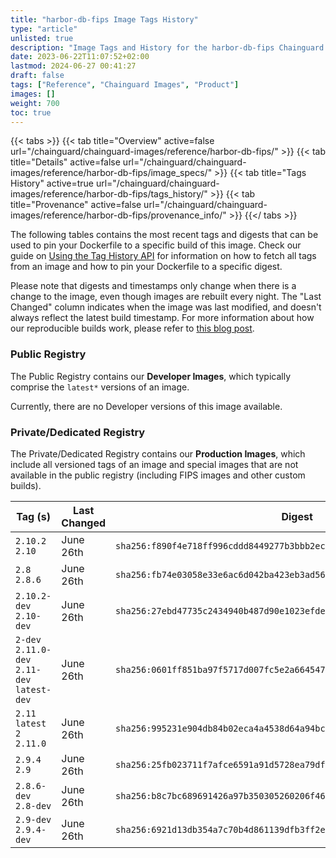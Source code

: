 ```yaml
---
title: "harbor-db-fips Image Tags History"
type: "article"
unlisted: true
description: "Image Tags and History for the harbor-db-fips Chainguard Image"
date: 2023-06-22T11:07:52+02:00
lastmod: 2024-06-27 00:41:27
draft: false
tags: ["Reference", "Chainguard Images", "Product"]
images: []
weight: 700
toc: true
---
```


{{< tabs >}}
{{< tab title="Overview" active=false url="/chainguard/chainguard-images/reference/harbor-db-fips/" >}}
{{< tab title="Details" active=false url="/chainguard/chainguard-images/reference/harbor-db-fips/image_specs/" >}}
{{< tab title="Tags History" active=true url="/chainguard/chainguard-images/reference/harbor-db-fips/tags_history/" >}}
{{< tab title="Provenance" active=false url="/chainguard/chainguard-images/reference/harbor-db-fips/provenance_info/" >}}
{{</ tabs >}}

The following tables contains the most recent tags and digests that can be used to pin your Dockerfile to a specific build of this image. Check our guide on [Using the Tag History API](/chainguard/chainguard-images/using-the-tag-history-api/) for information on how to fetch all tags from an image and how to pin your Dockerfile to a specific digest.

Please note that digests and timestamps only change when there is a change to the image, even though images are rebuilt every night. The "Last Changed" column indicates when the image was last modified, and doesn't always reflect the latest build timestamp. For more information about how our reproducible builds work, please refer to [this blog post](https://www.chainguard.dev/unchained/reproducing-chainguards-reproducible-image-builds).

### Public Registry
The Public Registry contains our **Developer Images**, which typically comprise the `latest*` versions of an image.

Currently, there are no Developer versions of this image available.

### Private/Dedicated Registry
The Private/Dedicated Registry contains our **Production Images**, which include all versioned tags of an image and special images that are not available in the public registry (including FIPS images and other custom builds).

| Tag (s)                                       | Last Changed | Digest                                                                    |
|-----------------------------------------------|--------------|---------------------------------------------------------------------------|
|  `2.10.2` `2.10`                              | June 26th    | `sha256:f890f4e718ff996cddd8449277b3bbb2ec76dc2411bc8c794835e6568d394312` |
|  `2.8` `2.8.6`                                | June 26th    | `sha256:fb74e03058e33e6ac6d042ba423eb3ad5608ea4bdec619ebfe5225c354fc3983` |
|  `2.10.2-dev` `2.10-dev`                      | June 26th    | `sha256:27ebd47735c2434940b487d90e1023efde263d13a324871504d2fb09aeeac2b4` |
|  `2-dev` `2.11.0-dev` `2.11-dev` `latest-dev` | June 26th    | `sha256:0601ff851ba97f5717d007fc5e2a6645471ec8e49217b999b3de67ae4613d8fb` |
|  `2.11` `latest` `2` `2.11.0`                 | June 26th    | `sha256:995231e904db84b02eca4a4538d64a94bc9ec86e1f04da4543bbac0a17e3e812` |
|  `2.9.4` `2.9`                                | June 26th    | `sha256:25fb023711f7afce6591a91d5728ea79df670716d697695554e184f023b72f80` |
|  `2.8.6-dev` `2.8-dev`                        | June 26th    | `sha256:b8c7bc689691426a97b350305260206f46f8fea5dd04d0d6e3fea037a1df4acb` |
|  `2.9-dev` `2.9.4-dev`                        | June 26th    | `sha256:6921d13db354a7c70b4d861139dfb3ff2ec7a205bb95bf5645ce1ca44dfe29f5` |

